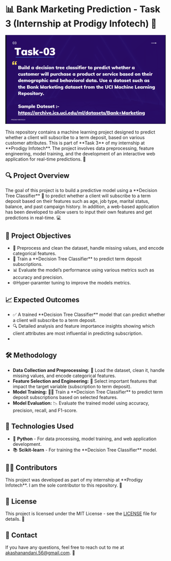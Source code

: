 📊 Bank Marketing Prediction - Task 3 (Internship at Prodigy Infotech) 💼
=========================================================================

![](Task-3.png)

This repository contains a machine learning project designed to predict whether a client will subscribe to a term deposit, based on various customer attributes. This is part of \*\*Task 3\*\* of my internship at \*\*Prodigy Infotech\*\*. The project involves data preprocessing, feature engineering, model training, and the development of an interactive web application for real-time predictions. 🚀

🔍 Project Overview
-------------------

The goal of this project is to build a predictive model using a \*\*Decision Tree Classifier\*\* 🌳 to predict whether a client will subscribe to a term deposit based on their features such as age, job type, marital status, balance, and past campaign history. In addition, a web-based application has been developed to allow users to input their own features and get predictions in real-time. 💻

🎯 Project Objectives
---------------------

*   🔧 Preprocess and clean the dataset, handle missing values, and encode categorical features.
*   🧠 Train a \*\*Decision Tree Classifier\*\* to predict term deposit subscriptions.
*   📊 Evaluate the model’s performance using various metrics such as accuracy and precision.
*   🌐Hyper-paramter tuning to improve the models metrics.

📈 Expected Outcomes
--------------------

*   ✅ A trained \*\*Decision Tree Classifier\*\* model that can predict whether a client will subscribe to a term deposit.
*   🔍 Detailed analysis and feature importance insights showing which client attributes are most influential in predicting subscription.
*   
🛠️ Methodology
---------------

*   **Data Collection and Preprocessing:** 📂 Load the dataset, clean it, handle missing values, and encode categorical features.
*   **Feature Selection and Engineering:** 🎯 Select important features that impact the target variable (subscription to term deposit).
*   **Model Training:** 🧑‍💻 Train a \*\*Decision Tree Classifier\*\* to predict term deposit subscriptions based on selected features.
*   **Model Evaluation:** 📉 Evaluate the trained model using accuracy, precision, recall, and F1-score.

🧰 Technologies Used
--------------------

*   🐍 **Python** - For data processing, model training, and web application development.
*   📚 **Scikit-learn** - For training the \*\*Decision Tree Classifier\*\* model.

    
👨‍💻 Contributors
------------------

This project was developed as part of my internship at \*\*Prodigy Infotech\*\*. I am the sole contributor to this repository. 💪

📜 License
----------

This project is licensed under the MIT License - see the [LICENSE](LICENSE) file for details. 📄

📩 Contact
----------

If you have any questions, feel free to reach out to me at akashanandani.56@gmail.com. 📧
